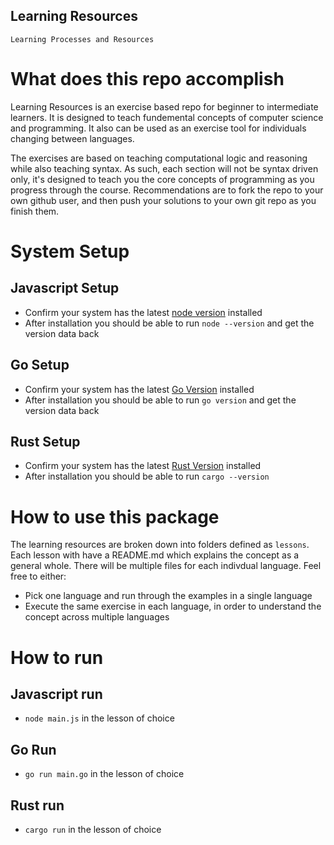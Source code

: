 Learning Resources
-------------------------------

`Learning Processes and Resources`

# What does this repo accomplish
Learning Resources is an exercise based repo for beginner to intermediate learners.
It is designed to teach fundemental concepts of computer science and programming.
It also can be used as an exercise tool for individuals changing between languages.

The exercises are based on teaching computational logic and reasoning while also teaching syntax.
As such, each section will not be syntax driven only, it's designed to teach you the core concepts of programming as you progress through the course.
Recommendations are to fork the repo to your own github user, and then push your solutions to your own git repo as you finish them.

# System Setup
## Javascript Setup
- Confirm your system has the latest [node version](https://nodejs.org/en) installed
- After installation you should be able to run `node --version` and get the version data back

## Go Setup
- Confirm your system has the latest [Go Version](https://go.dev/doc/install) installed
- After installation you should be able to run `go version` and get the version data back

## Rust Setup
- Confirm your system has the latest [Rust Version](https://www.rust-lang.org/tools/install) installed
- After installation you should be able to run `cargo --version`

# How to use this package
The learning resources are broken down into folders defined as `lessons`. 
Each lesson with have a README.md which explains the concept as a general whole.
There will be multiple files for each indivdual language. Feel free to either:
- Pick one language and run through the examples in a single language
- Execute the same exercise in each language, in order to understand the concept across multiple languages

# How to run

## Javascript run
- `node main.js` in the lesson of choice


## Go Run
- `go run main.go` in the lesson of choice

## Rust run
- `cargo run` in the lesson of choice
